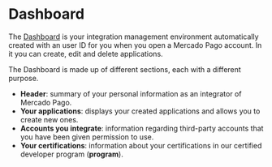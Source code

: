 # Dashboard
 
The [Dashboard](https://mercadopago[FAKER][URL][DOMAIN]/developers/panel) is your integration management environment automatically created with an user ID for you when you open a Mercado Pago account. In it you can create, edit and delete applications.
 
The Dashboard is made up of different sections, each with a different purpose.
 
* **Header**: summary of your personal information as an integrator of Mercado Pago.
* **Your applications**: displays your created applications and allows you to create new ones.
* **Accounts you integrate**: information regarding third-party accounts that you have been given permission to use.
* **Your certifications**: information about your certifications in our certified developer program (**<dev>program**).